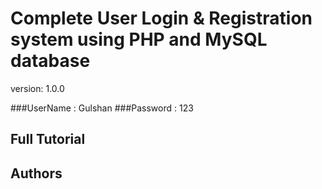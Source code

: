 # Complete User Login & Registration system using PHP and MySQL database

version: 1.0.0

###UserName : Gulshan
###Password : 123

## Full Tutorial

[On Youtube]:(https://www.youtube.com/watch?v=UJDJIKTjxB0)

## Authors

[Elias Abdurrahman]:(https://github.com/gulshanbauddh)
